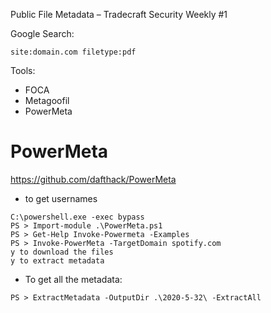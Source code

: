 Public File Metadata – Tradecraft Security Weekly #1

Google Search:
```
site:domain.com filetype:pdf
```
Tools:
- FOCA
- Metagoofil
- PowerMeta 
# PowerMeta
https://github.com/dafthack/PowerMeta
- to get usernames
```
C:\powershell.exe -exec bypass
PS > Import-module .\PowerMeta.ps1
PS > Get-Help Invoke-Powermeta -Examples
PS > Invoke-PowerMeta -TargetDomain spotify.com
y to download the files
y to extract metadata
```
- To get all the metadata:
```
PS > ExtractMetadata -OutputDir .\2020-5-32\ -ExtractAll
```
